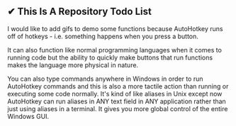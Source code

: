 ## ✔ This Is A Repository Todo List

I would like to add gifs to demo some functions because AutoHotkey runs off of hotkeys - i.e. something happens when you press a button. 

It can also function like normal programming languages when it comes to running code but the ability to quickly make buttons that run functions makes the language more physical in nature. 

You can also type commands anywhere in Windows in order to run AutoHotkey commands and this is also a more tactile action than running or executing some code normally. It's kind of like aliases in Unix except now AutoHotkey can run aliases in ANY text field in ANY application rather than just using aliases in a terminal. It gives you more global control of the entire Windows GUI.
